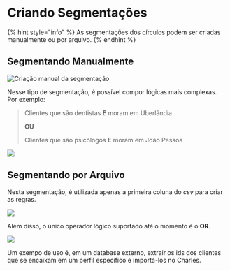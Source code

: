 # Criando Segmentações

{% hint style="info" %}
As segmentações dos círculos podem ser criadas manualmente ou por arquivo.
{% endhint %}

## Segmentando Manualmente

![Cria&#xE7;&#xE3;o manual da segmenta&#xE7;&#xE3;o](../../.gitbook/assets/create-circle-dentists-bh-chrome-capture.gif)

Nesse tipo de segmentação, é possível compor lógicas mais complexas. Por exemplo:

> Clientes que são dentistas **E** moram em Uberlândia 
>
> **OU**
>
> Clientes que são psicólogos **E** moram em João Pessoa

![](../../.gitbook/assets/manually-segmentation-chrome-capture.gif)

## Segmentando por Arquivo

Nesta segmentação, é utilizada apenas a primeira coluna do _csv_ para criar as regras.

![](../../.gitbook/assets/csv-segmentation-chrome-capture.gif)

Além disso, o único operador lógico suportado até o momento é o **OR**. 

![](../../.gitbook/assets/edit-segmentation-chrome-capture.gif)

Um exempo de uso é, em um database externo, extrair os ids dos clientes que se encaixam em um perfil específico e importá-los no Charles.

